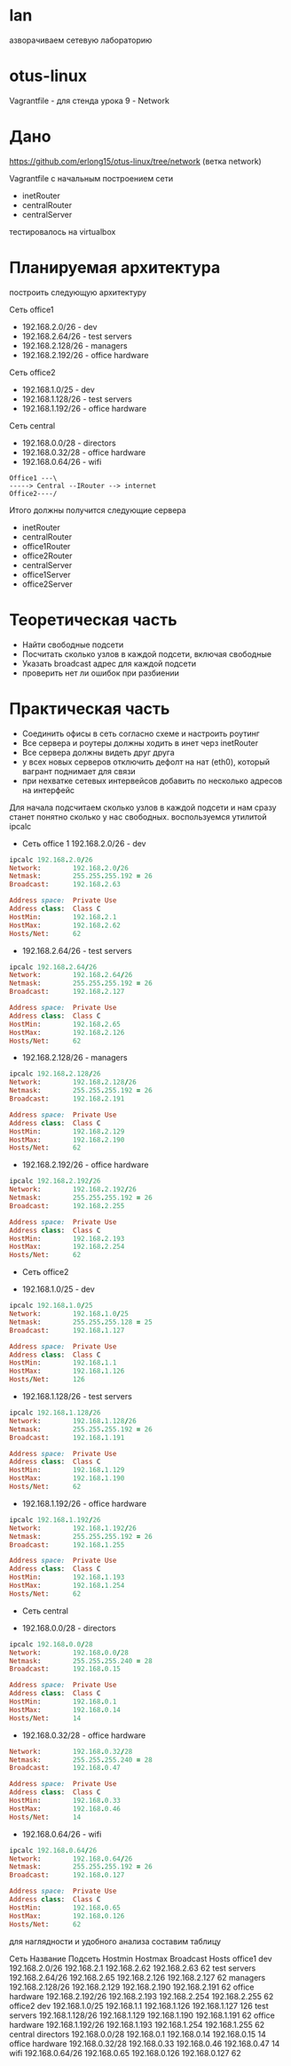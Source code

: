 # lan
азворачиваем сетевую лабораторию

# otus-linux
Vagrantfile - для стенда урока 9 - Network

# Дано
https://github.com/erlong15/otus-linux/tree/network
(ветка network)

Vagrantfile с начальным построением сети
- inetRouter
- centralRouter
- centralServer

тестировалось на virtualbox

# Планируемая архитектура
построить следующую архитектуру

Сеть office1
- 192.168.2.0/26 - dev
- 192.168.2.64/26 - test servers
- 192.168.2.128/26 - managers
- 192.168.2.192/26 - office hardware

Сеть office2
- 192.168.1.0/25 - dev
- 192.168.1.128/26 - test servers
- 192.168.1.192/26 - office hardware


Сеть central
- 192.168.0.0/28 - directors
- 192.168.0.32/28 - office hardware
- 192.168.0.64/26 - wifi

```
Office1 ---\
-----> Central --IRouter --> internet
Office2----/
```
Итого должны получится следующие сервера
- inetRouter
- centralRouter
- office1Router
- office2Router
- centralServer
- office1Server
- office2Server

# Теоретическая часть
- Найти свободные подсети
- Посчитать сколько узлов в каждой подсети, включая свободные
- Указать broadcast адрес для каждой подсети
- проверить нет ли ошибок при разбиении

# Практическая часть
- Соединить офисы в сеть согласно схеме и настроить роутинг
- Все сервера и роутеры должны ходить в инет черз inetRouter
- Все сервера должны видеть друг друга
- у всех новых серверов отключить дефолт на нат (eth0), который вагрант поднимает для связи
- при нехватке сетевых интервейсов добавить по несколько адресов на интерфейс

Для начала подсчитаем сколько узлов в каждой подсети и нам сразу станет понятно сколько у нас свободных. воспользуемся утилитой ipcalc
 - Сеть office 1
192.168.2.0/26 - dev
```ruby
ipcalc 192.168.2.0/26                           
Network:        192.168.2.0/26
Netmask:        255.255.255.192 = 26
Broadcast:      192.168.2.63

Address space:  Private Use
Address class:  Class C
HostMin:        192.168.2.1
HostMax:        192.168.2.62
Hosts/Net:      62
```
- 192.168.2.64/26 - test servers
```ruby
ipcalc 192.168.2.64/26                                                                
Network:        192.168.2.64/26
Netmask:        255.255.255.192 = 26
Broadcast:      192.168.2.127

Address space:  Private Use
Address class:  Class C
HostMin:        192.168.2.65
HostMax:        192.168.2.126
Hosts/Net:      62
```
 - 192.168.2.128/26 - managers
```ruby
ipcalc 192.168.2.128/26          
Network:        192.168.2.128/26
Netmask:        255.255.255.192 = 26
Broadcast:      192.168.2.191

Address space:  Private Use
Address class:  Class C
HostMin:        192.168.2.129
HostMax:        192.168.2.190
Hosts/Net:      62
```
- 192.168.2.192/26 - office hardware
```ruby
ipcalc 192.168.2.192/26                                                               
Network:        192.168.2.192/26
Netmask:        255.255.255.192 = 26
Broadcast:      192.168.2.255

Address space:  Private Use
Address class:  Class C
HostMin:        192.168.2.193
HostMax:        192.168.2.254
Hosts/Net:      62
```
- Сеть office2

- 192.168.1.0/25 - dev
```ruby
ipcalc 192.168.1.0/25                                                                
Network:        192.168.1.0/25
Netmask:        255.255.255.128 = 25
Broadcast:      192.168.1.127

Address space:  Private Use
Address class:  Class C
HostMin:        192.168.1.1
HostMax:        192.168.1.126
Hosts/Net:      126
```
- 192.168.1.128/26 - test servers
```ruby
ipcalc 192.168.1.128/26  
Network:        192.168.1.128/26
Netmask:        255.255.255.192 = 26
Broadcast:      192.168.1.191

Address space:  Private Use
Address class:  Class C
HostMin:        192.168.1.129
HostMax:        192.168.1.190
Hosts/Net:      62
```
- 192.168.1.192/26 - office hardware
```ruby
ipcalc 192.168.1.192/26                                                               
Network:        192.168.1.192/26
Netmask:        255.255.255.192 = 26
Broadcast:      192.168.1.255

Address space:  Private Use
Address class:  Class C
HostMin:        192.168.1.193
HostMax:        192.168.1.254
Hosts/Net:      62
```
- Сеть central

- 192.168.0.0/28 - directors
```ruby
ipcalc 192.168.0.0/28                                                           
Network:        192.168.0.0/28
Netmask:        255.255.255.240 = 28
Broadcast:      192.168.0.15

Address space:  Private Use
Address class:  Class C
HostMin:        192.168.0.1
HostMax:        192.168.0.14
Hosts/Net:      14
```
- 192.168.0.32/28 - office hardware
```ruby
Network:        192.168.0.32/28
Netmask:        255.255.255.240 = 28
Broadcast:      192.168.0.47

Address space:  Private Use
Address class:  Class C
HostMin:        192.168.0.33
HostMax:        192.168.0.46
Hosts/Net:      14
```
- 192.168.0.64/26 - wifi
```ruby
ipcalc 192.168.0.64/26                                                                
Network:        192.168.0.64/26
Netmask:        255.255.255.192 = 26
Broadcast:      192.168.0.127

Address space:  Private Use
Address class:  Class C
HostMin:        192.168.0.65
HostMax:        192.168.0.126
Hosts/Net:      62
```
для наглядности и удобного анализа составим таблицу

Cеть	Название	Подсеть	Hostmin	Hostmax	Broadcast	Hosts
office1	dev	192.168.2.0/26	192.168.2.1	192.168.2.62	192.168.2.63	62
	test servers	192.168.2.64/26	192.168.2.65	192.168.2.126	192.168.2.127	62
	managers	192.168.2.128/26	192.168.2.129	192.168.2.190	192.168.2.191	62
	office hardware	192.168.2.192/26	192.168.2.193	192.168.2.254	192.168.2.255	62
office2	dev	192.168.1.0/25	192.168.1.1	192.168.1.126	192.168.1.127	126
	test servers	192.168.1.128/26  	192.168.1.129	192.168.1.190	192.168.1.191	62
	office hardware	192.168.1.192/26 	192.168.1.193	192.168.1.254	192.168.1.255	62
central	directors	192.168.0.0/28 	192.168.0.1	192.168.0.14	192.168.0.15	14
	office hardware	192.168.0.32/28	192.168.0.33	192.168.0.46	192.168.0.47	14
	wifi	192.168.0.64/26	192.168.0.65	192.168.0.126	192.168.0.127	62


